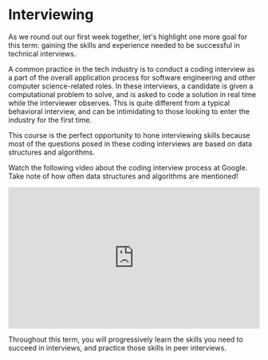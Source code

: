 # Interviewing

As we round out our first week together, let's highlight one more goal for this term: gaining the skills and experience needed to be successful in technical interviews.

A common practice in the tech industry is to conduct a coding interview as a part of the overall application process for software engineering and other computer science-related roles. In these interviews, a candidate is given a computational problem to solve, and is asked to code a solution in real time while the interviewer observes. This is quite different from a typical behavioral interview, and can be intimidating to those looking to enter the industry for the first time.

This course is the perfect opportunity to hone interviewing skills because most of the questions posed in these coding interviews are based on data structures and algorithms.

Watch the following video about the coding interview process at Google. Take note of how often data structures and algorithms are mentioned!

<div
  style="position: relative; padding-bottom: 56.25%; height: 0;">
  <iframe
    src="https://www.youtube.com/embed/6ZZX9iIgFoo"
    title="YouTube video player"
    frameborder="0"
    allow="accelerometer; autoplay; clipboard-write; encrypted-media; gyroscope; picture-in-picture"
    allowfullscreen
    style="position: absolute; top: 0; left: 0; width: 100%; height: 100%;">
  </iframe>
</div>

Throughout this term, you will progressively learn the skills you need to succeed in interviews, and practice those skills in peer interviews.

